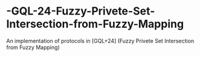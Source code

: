 # -GQL-24-Fuzzy-Privete-Set-Intersection-from-Fuzzy-Mapping
An implementation of protocols in [GQL+24] (Fuzzy Privete Set Intersection from Fuzzy Mapping)
